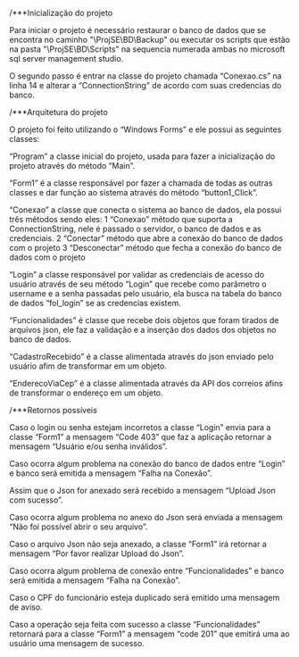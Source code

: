 /***Inicialização do projeto

Para iniciar o projeto é necessário restaurar o banco de dados que se encontra no caminho "\ProjSE\BD\Backup" ou executar os scripts que estão na pasta "\ProjSE\BD\Scripts" na sequencia numerada ambas no microsoft sql server management studio.

O segundo passo é entrar na classe do projeto chamada “Conexao.cs” na linha 14 e alterar a “ConnectionString” de acordo com suas credencias do banco.


/***Arquitetura do projeto

O projeto foi feito utilizando o “Windows Forms” e ele possui as seguintes classes:

“Program” a classe inicial do projeto, usada para fazer a inicialização do projeto através do método “Main”.

“Form1” é a classe responsável por fazer a chamada de todas as outras classes e dar função ao sistema através do método “button1_Click”.

“Conexao” a classe que conecta o sistema ao banco de dados, ela possui três métodos sendo eles:
	1 “Conexao” método que suporta a ConnectionString, nele é passado o servidor, o banco de dados e as credenciais.
	2 “Conectar” método que abre a conexão do banco de dados com o projeto
	3 “Desconectar” método que fecha a conexão do banco de dados com o projeto

“Login” a classe responsável por validar as credenciais de acesso do usuário através de seu método “Login” que recebe como parâmetro o username e a senha passadas pelo usuário, ela busca na tabela do banco de dados “fol_login” se as credencias existem.

“Funcionalidades” é classe que recebe dois objetos que foram tirados de arquivos json, ele faz a validação e a inserção dos dados dos objetos no banco de dados.

“CadastroRecebido” é a classe alimentada através do json enviado pelo usuário afim de transformar em um objeto.

“EnderecoViaCep” é a classe alimentada através da API dos correios afins de transformar o endereço em um objeto.

/***Retornos possíveis

Caso o login ou senha estejam incorretos a classe “Login” envia para a classe “Form1” a mensagem “Code 403” que faz a aplicação retornar a mensagem “Usuário e/ou senha inválidos”. 

Caso ocorra algum problema na conexão do banco de dados entre “Login” e banco será emitida a mensagem “Falha na Conexão”.

Assim que o Json for anexado será recebido a mensagem “Upload Json com sucesso”.

Caso ocorra algum problema no anexo do Json será enviada a mensagem “Não foi possível abrir o seu arquivo”.

Caso o arquivo Json não seja anexado, a classe “Form1” irá retornar a mensagem “Por favor realizar Upload do Json”.

Caso ocorra algum problema de conexão entre “Funcionalidades” e banco será emitida a mensagem “Falha na Conexão”.

Caso o CPF do funcionário esteja duplicado será emitido uma mensagem de aviso.

Caso a operação seja feita com sucesso a classe “Funcionalidades” retornará para a classe “Form1” a mensagem “code 201” que emitirá uma ao usuário uma mensagem de sucesso.
	
